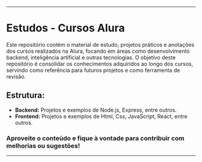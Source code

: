 

---

# Estudos - Cursos Alura

Este repositório contém o material de estudo, projetos práticos e anotações dos cursos realizados na Alura, focando em áreas como desenvolvimento backend, inteligência artificial e outras tecnologias. O objetivo deste repositório é consolidar os conhecimentos adquiridos ao longo dos cursos, servindo como referência para futuros projetos e como ferramenta de revisão.

## Estrutura:

- **Backend:** Projetos e exemplos de Node.js, Express, entre outros.
- **Frontend:** Projetos e exemplos de Html, Css, JavaScript, React, entre outros.

### Aproveite o conteúdo e fique à vontade para contribuir com melhorias ou sugestões!

---

